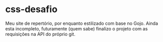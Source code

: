# css-desafio
Meu site de repertório, por enquanto estilizado com base no Gojo.
Ainda esta incompleto, futuramente (quem sabe) finalizo o projeto com as requisições na API do próprio git.
